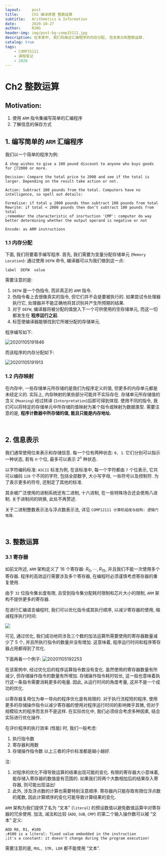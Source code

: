 ```yaml
---
layout:     post
title:      Ch2 编译原理 整数运算
subtitle:   Arithmetics & Information
date:       2020-10-27
author:     R1NG
header-img: img/post-bg-comp15111.jpg
description: 在本章中, 我们将阐述汇编程序的内存分配, 信息表示和整数运算.
catalog: true
tags:
    - COMP15111
    - 课程笔记
    - 2020
---
```




# Ch2 整数运算

## Motivation:
1. 使用 `ARM` 指令集编写简单的汇编程序
2. 了解信息的保存方式


## 1. 编写简单的 `ARM` 汇编程序
我们以一个简单的程序为例:

~~~
A shop wishes to give a 100 pound discount to anyone who buys goods for ?2000 or more.

Decision: Compare the total price to 2000 and see if the total is larger. Depending on the result take action or not.

Action: Subtract 100 pounds from the total. Computers have no intelligence, so spell out details:

Formalise: if total ≥ 2000 pounds then subtract 100 pounds from total
Rewrite: if total < 2000 pounds then don’t subtract 100 pounds from total   
;remember the characteristic of insrtuction 'CMP': computer do way better determining whether the output operand is negative or not

Encode: as ARM instructions
~~~


### 1.1 内存分配
下面, 我们将要着手编写程序. 首先, 我们需要为变量分配存储单元 (`Memory Location`):
通过使用 `DEFW` 命令, 编译器可以为我们做到这一点:

~~~
label  DEFW  value
~~~

需要注意的是:
1. `DEFW` 是一个伪指令, 而非真正的 `ARM` 指令. 
2. 伪指令看上去很像真实的指令, 但它们并不会是要被执行的. 如果尝试令处理器执行它, 处理器并不能正确地将其识别并产生所预期的结果. 
3. 对于 `DEFW`, 编译器将被分配的值放入下一个可供使用的空存储单元, 而这一切都发生在 **程序运行之前**. 
4. 标签使编译器能够找到它所被分配的存储单元. 

程序编写如下: 

![20201105191846](https://cdn.jsdelivr.net/gh/KirisameMarisaa/KirisameMarisaa.github.io/img/blogpost_images/20201105191846.png)

而该程序的内存分配如下:

![20201105191913](https://cdn.jsdelivr.net/gh/KirisameMarisaa/KirisameMarisaa.github.io/img/blogpost_images/20201105191913.png)

### 1.2 内存映射
在内存中, 一些存储单元所存储的是我们为程序定义的值, 但更多的内存单元都是未经定义的. 实际上, 内存映射的某些部分可能并不实际存在. 存储单元所存储值的含义 (`Meaning`) 经过转译 (`Interpretation`)后即可得到体现. 使用不同的指令, 我们可以将特定的存储单元中所存储的值映射为某个指令或映射为数据类型. 需要注意的是, **程序计数器中所存储的值, 能且只能是内存地址.**


<br>

## 2. 信息表示

我们通常使用位来表示和存储信息. 每一个位有两种状态: `0, 1`. 它们分别可以指示一种状态, 若有 $n$ 个位, 最多可以表示 $2^n$ 种状态. 

以字符编码标准: `ASCII` 标准为例, 在该标准中, 每一个字符都由 `7` 个位表示, 它共可以编码 `128` 个不同的字符, 包括全部数字, 大小写字母, 一些符号以及控制符. 为了表示更多的符号, 还制定了其他的标准. 


其余被广泛使用的进制系统还有二进制, 十六进制, 在一些特殊场合还会使用八进制. 关于进制间的转换, 此处不再赘述. 

关于二进制整数表示法与浮点数表示法, 详见 `COMP12111 计算机组成与结构: 逻辑门电路`. 

<br>

## 3. 整数运算

### 3.1 寄存器
如前文所述, `ARM` 架构定义了 $16$ 个寄存器: $R_0, \cdots, R_{15}$, 并且我们不能一次使用多个寄存器. 程序的高效运行需要涉及多个寄存器, 在编程时必须谨慎考虑寄存器的重复使用. 

由于 `32` 位指令集长度有限, 且受到指令集分配耗时限制和芯片大小的限制, `ARM` 架构不提供更多的寄存器. 

在进行汇编语言编程时, 我们可以优化指令或其执行顺序, 以减少寄存器的使用, 缩减程序执行时间: 

![](https://cdn.jsdelivr.net/gh/KirisameMarisaa/KirisameMarisaa.github.io/img/blogpost_images20201105192205.png)

可见, 通过优化, 我们成功地将涉及三个数的加法运算所需要使用的寄存器数量减少了 $5$ 个, 并且所执行指令的数量并没有增加. 这意味着, 程序运行时间和程序寄存器占用都得到了优化. 

下面再看一个例子:
![20201105192253](https://cdn.jsdelivr.net/gh/KirisameMarisaa/KirisameMarisaa.github.io/img/blogpost_images/20201105192253.png) 


在该案例中, 经过优化后的程序运算指令数没有变化. 虽然使用的寄存器数量有所减少, 但存储操作指令的数量有所增加. 存储操作指令耗时较长, 这一般也意味着执行这一条指令需要消耗更多的电量. 因此, 从运行时间的角度考量, 这并不是一个成功的优化. 

以寄存器复用位为单一导向的程序优化是有局限的. 对于执行流程短的程序, 使用更多的存储操作指令以减少寄存器的使用对程序运行时间的影响微乎其微, 但对于规模较大的程序而言并不是这样. 在实际优化中, 我们必须综合考虑多种因素, 结合实际进行优化操作. 

在评价程序的执行效率 (性能) 时, 我们一般考虑: 
1. 执行指令数
2. 寄存器利用数
3. 存储操作指令数
以上三者的评价标准都是越小越好. 

注: 
1. 对程序的优化不得导致运算的结果出现可能的变化. 有限的寄存器大小意味着, 能存储入寄存器的数值是有范围的. 如果我们将两个大数相加后的结果存入寄存器, 则可能出现溢出! 
2. 此外, 涉及浮点数的计算也需要特别注意顺序. 寄存器内只能存取有限位浮点数的尾数, 因此计算顺序的变化可能导致计算结果的变化. 

`ARM` 架构为我们提供了名为 “文本” (`literal`) 的预设数值以避免数值运算中对寄存器的冗余使用. 加法, 减法和比较 (`ADD`, `SUB`, `CMP`) 的第二个输入操作数可以被 “文本” 定义:
~~~
ADD R0, R1, #100
;#100 is a literal: fixed value embedded in the instruction
;it's a constant: it doesn't change during the program execution!
~~~
需要注意的是, `MUL, STR, LDR` 都不能使用 “文本”.


